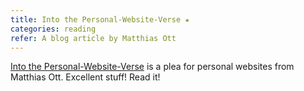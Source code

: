 ```yaml
---
title: Into the Personal-Website-Verse ★
categories: reading
refer: A blog article by Matthias Ott
---
```

[Into the Personal-Website-Verse](https://matthiasott.com/articles/into-the-personal-website-verse) is a plea for personal websites from Matthias Ott. Excellent stuff! Read it!